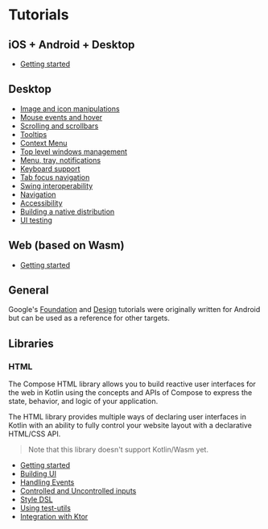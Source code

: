 # Tutorials

## iOS + Android + Desktop
* [Getting started](https://jb.gg/start-cmp)

## Desktop
* [Image and icon manipulations](Image_And_Icons_Manipulations)
* [Mouse events and hover](Mouse_Events)
* [Scrolling and scrollbars](Desktop_Components#scrollbars)
* [Tooltips](Desktop_Components#tooltips)
* [Context Menu](Context_Menu/README.md)
* [Top level windows management](Window_API_new)
* [Menu, tray, notifications](Tray_Notifications_MenuBar_new)
* [Keyboard support](Keyboard)
* [Tab focus navigation](Tab_Navigation)
* [Swing interoperability](Swing_Integration)
* [Navigation](Navigation)
* [Accessibility](Accessibility)
* [Building a native distribution](Native_distributions_and_local_execution)
* [UI testing](https://www.jetbrains.com/help/kotlin-multiplatform-dev/compose-test.html)

## Web (based on Wasm)
* [Getting started](https://kotl.in/wasm-compose-example)

## General

Google's [Foundation](https://developer.android.com/jetpack/compose/documentation#core) and [Design](https://developer.android.com/jetpack/compose/documentation#design) tutorials were originally written for Android but can be used as a reference for other targets.

## Libraries

### HTML
The Compose HTML library allows you to build reactive user interfaces for the web in Kotlin using the concepts and APIs of Compose to express the state, behavior, and logic of your application.

The HTML library provides multiple ways of declaring user interfaces in Kotlin with an ability to fully control your website layout with a declarative HTML/CSS API.

> Note that this library doesn't support Kotlin/Wasm yet.

* [Getting started](HTML/Getting_Started) 
* [Building UI](HTML/Building_UI)
* [Handling Events](HTML/Events_Handling)
* [Controlled and Uncontrolled inputs](HTML/Controlled_Uncontrolled_Inputs)
* [Style DSL](HTML/Style_Dsl)
* [Using test-utils](HTML/Using_Test_Utils)
* [Integration with Ktor](https://play.kotlinlang.org/hands-on/Full%20Stack%20Web%20App%20with%20Kotlin%20Multiplatform)